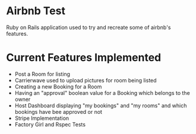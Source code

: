 # Airbnb Test

Ruby on Rails application used to try and recreate some of airbnb's features.

# Current Features Implemented

  - Post a Room for listing
  - Carrierwave used to upload pictures for room being listed
  - Creating a new Booking for a Room
  - Having an "approval" boolean value for a Booking which belongs to the owner
  - Host Dashboard displaying "my bookings" and "my rooms" and which bookings have bee approved or not
  - Stripe Implementation
  - Factory Girl and Rspec Tests
